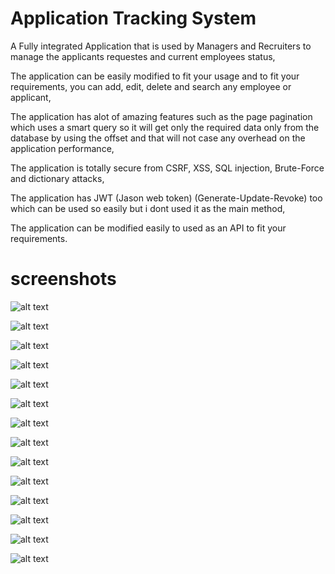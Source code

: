 # Application Tracking System
A Fully integrated Application that is used by Managers and Recruiters to manage the applicants requestes and current employees status, 

The application can be easily modified to fit your usage and to fit your requirements, you can add, edit, delete and search any employee or applicant, 

The application has alot of amazing features such as the page pagination which uses a smart query so it will get only the required data only from the database by using the offset and that will not case any overhead on the application performance,

The application is totally secure from CSRF, XSS, SQL injection, Brute-Force and dictionary attacks, 

The application has  JWT (Jason web token) (Generate-Update-Revoke) too which can be used so easily but i dont used it as the main method,

The application can be modified easily to used as an API to fit your requirements.


# screenshots

![alt text](https://github.com/mohamed-said-ibrahem/Applicant-Tracking-System/blob/master/screenshots/image1.png)

![alt text](https://github.com/mohamed-said-ibrahem/Applicant-Tracking-System/blob/master/screenshots/image2.png)

![alt text](https://github.com/mohamed-said-ibrahem/Applicant-Tracking-System/blob/master/screenshots/image3.png)

![alt text](https://github.com/mohamed-said-ibrahem/Applicant-Tracking-System/blob/master/screenshots/image4.png)

![alt text](https://github.com/mohamed-said-ibrahem/Applicant-Tracking-System/blob/master/screenshots/image8.png)

![alt text](https://github.com/mohamed-said-ibrahem/Applicant-Tracking-System/blob/master/screenshots/image9.png)

![alt text](https://github.com/mohamed-said-ibrahem/Applicant-Tracking-System/blob/master/screenshots/image10.png)

![alt text](https://github.com/mohamed-said-ibrahem/Applicant-Tracking-System/blob/master/screenshots/image11.png)

![alt text](https://github.com/mohamed-said-ibrahem/Applicant-Tracking-System/blob/master/screenshots/image12.png)

![alt text](https://github.com/mohamed-said-ibrahem/Applicant-Tracking-System/blob/master/screenshots/image13.png)

![alt text](https://github.com/mohamed-said-ibrahem/Applicant-Tracking-System/blob/master/screenshots/image14.png)

![alt text](https://github.com/mohamed-said-ibrahem/Applicant-Tracking-System/blob/master/screenshots/image15.png)

![alt text](https://github.com/mohamed-said-ibrahem/Applicant-Tracking-System/blob/master/screenshots/image18.png)

![alt text](https://github.com/mohamed-said-ibrahem/Applicant-Tracking-System/blob/master/screenshots/image19.png)
